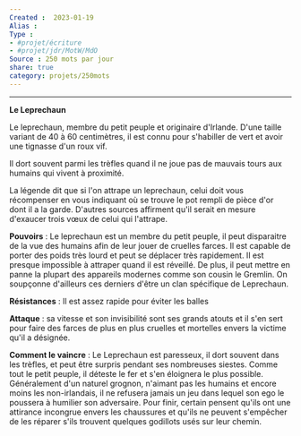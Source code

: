 ```yaml
---
Created :  2023-01-19
Alias :
Type : 
- #projet/écriture
- #projet/jdr/MotW/MdO 
Source : 250 mots par jour
share: true
category: projets/250mots
---
```


***

**Le Leprechaun**

Le leprechaun, membre du petit peuple et originaire d'Irlande. D'une taille variant de 40 à 60 centimètres, il est connu pour s'habiller de vert et avoir une tignasse d'un roux vif.

Il dort souvent parmi les trèfles quand il ne joue pas de mauvais tours aux humains qui vivent à proximité. 

La légende dit que si l'on attrape un leprechaun, celui doit vous récompenser en vous indiquant où se trouve le pot rempli de pièce d'or dont il a la garde. D'autres sources affirment qu'il serait en mesure d'exaucer trois vœux de celui qui l'attrape.

**Pouvoirs** : Le leprechaun est un membre du petit peuple, il peut disparaitre de la vue des humains afin de leur jouer de cruelles farces. Il est capable de porter des poids très lourd et peut se déplacer très rapidement. Il est presque impossible à attraper quand il est réveillé. De plus, il peut mettre en panne la plupart des appareils modernes comme son cousin le Gremlin. On soupçonne d'ailleurs ces derniers d'être un clan spécifique de Leprechaun.

**Résistances** : Il est assez rapide pour éviter les balles

**Attaque** : sa vitesse et son invisibilité sont ses grands atouts et il s'en sert pour faire des farces de plus en plus cruelles et mortelles envers la victime qu'il a désignée.

**Comment le vaincre** : Le Leprechaun est paresseux, il dort souvent dans les trèfles, et peut être surpris pendant ses nombreuses siestes. Comme tout le petit peuple, il déteste le fer et s'en éloignera le plus possible. Généralement d'un naturel grognon, n'aimant pas les humains et encore moins les non-irlandais, il ne refusera jamais un jeu dans lequel son ego le poussera à humilier son adversaire. Pour finir, certain pensent qu'ils ont une attirance incongrue envers les chaussures et qu'ils ne peuvent s'empêcher de les réparer s'ils trouvent quelques godillots usés sur leur chemin.
